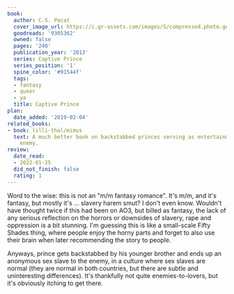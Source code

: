 ```yaml
---
book:
  author: C.S. Pacat
  cover_image_url: https://i.gr-assets.com/images/S/compressed.photo.goodreads.com/books/1356028113l/9305362._SX98_.jpg
  goodreads: '9305362'
  owned: false
  pages: '240'
  publication_year: '2013'
  series: Captive Prince
  series_position: '1'
  spine_color: '#91544f'
  tags:
  - fantasy
  - queer
  - ya
  title: Captive Prince
plan:
  date_added: '2019-02-04'
related_books:
- book: lilli-thal/mimus
  text: A much better book on backstabbed princes serving as entertainment to the
    enemy.
review:
  date_read:
  - 2022-01-25
  did_not_finish: false
  rating: 1
---
```


Word to the wise: this is not an "m/m fantasy romance". It's m/m, and it's fantasy, but mostly it's … slavery harem
smut? I don't even know. Wouldn't have thought twice if this had been on AO3, but billed as fantasy, the lack of any
serious reflection on the horrors or downsides of slavery, rape and oppression is a bit stunning. I'm guessing this is
like a small-scale Fifty Shades thing, where people enjoy the horny parts and forget to also use their brain when later
recommending the story to people.

Anyways, prince gets backstabbed by his younger brother and ends up an anonymous sex slave to the enemy, in a culture
where sex slaves are normal (they are normal in both countries, but there are subtle and uninteresting differences).
It's thankfully not quite enemies-to-lovers, but it's obviously itching to get there.
